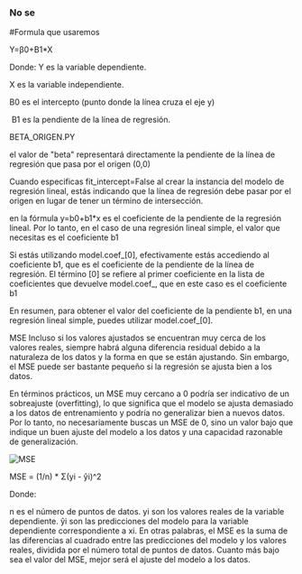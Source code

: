 ### No se


#Formula que usaremos 

Y=β0+B1*X

Donde:
Y es la variable dependiente.

X es la variable independiente.

B0 es el intercepto (punto donde la línea cruza el eje y)

​
B1 es la pendiente de la línea de regresión.









BETA_ORIGEN.PY

el valor de "beta" representará directamente la pendiente de la línea de regresión que pasa por el origen (0,0)

Cuando especificas fit_intercept=False al crear la instancia del modelo de regresión lineal, estás indicando que la línea de regresión debe pasar por el origen en lugar de tener un término de intersección.


 en la fórmula 
    y=b0+b1*x
  es el coeficiente de la pendiente de la regresión lineal. Por lo tanto, en el caso de una regresión lineal simple, el valor que necesitas es el coeficiente b1

Si estás utilizando model.coef_[0], efectivamente estás accediendo al coeficiente b1,
 que es el coeficiente de la pendiente de la línea de regresión. El término [0] se refiere al primer coeficiente en la lista de coeficientes que devuelve model.coef_, que en este caso es el coeficiente b1

En resumen, para obtener el valor del coeficiente de la pendiente b1, en una regresión lineal simple, puedes utilizar model.coef_[0].






MSE
Incluso si los valores ajustados se encuentran muy cerca de los valores reales, siempre habrá alguna diferencia residual debido a la naturaleza de los datos y la forma en que se están ajustando. Sin embargo, el MSE puede ser bastante pequeño si la regresión se ajusta bien a los datos.

En términos prácticos, un MSE muy cercano a 0 podría ser indicativo de un sobreajuste (overfitting), lo que significa que el modelo se ajusta demasiado a los datos de entrenamiento y podría no generalizar bien a nuevos datos. Por lo tanto, no necesariamente buscas un MSE de 0, sino un valor bajo que indique un buen ajuste del modelo a los datos y una capacidad razonable de generalización.



![MSE](MSE.png)

MSE = (1/n) * Σ(yi - ŷi)^2

Donde:

n es el número de puntos de datos.
yi son los valores reales de la variable dependiente.
ŷi son las predicciones del modelo para la variable dependiente correspondiente a xi.
En otras palabras, el MSE es la suma de las diferencias al cuadrado entre las predicciones del modelo y los valores reales, dividida por el número total de puntos de datos. Cuanto más bajo sea el valor del MSE, mejor será el ajuste del modelo a los datos.

